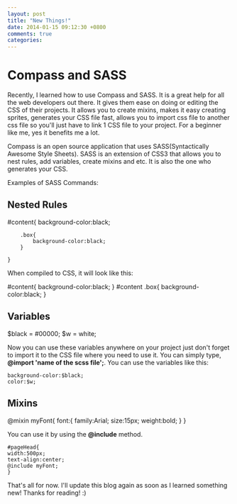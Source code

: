```yaml
---
layout: post
title: "New Things!"
date: 2014-01-15 09:12:30 +0800
comments: true
categories: 
---
```

<body>
<h1>Compass and SASS</h1>
<p>Recently, I learned how to use Compass and SASS. It is a great help for all the web developers out there. It gives them ease on doing or editing the CSS of their projects. It allows you to create mixins, makes it easy creating sprites, generates your CSS file fast, allows you to import css file to another css file so you'll just have to link 1 CSS file to your project. For a beginner like me, yes it benefits me a lot.</p>

<p>Compass is an open source application that uses SASS(Syntactically Awesome Style Sheets). SASS is an extension of CSS3 that allows you to nest rules, add variables, create mixins and etc. It is also the one who generates your CSS.</p>

<p>Examples of SASS Commands:</p>
<h2>Nested Rules</h2>
	#content{
		background-color:black;
		
	 	.box{
	 		background-color:black;
	 	}	

	}
<p> When compiled to CSS, it will look like this:</p>
	#content{
	background-color:black;
	}
	#content .box{
	background-color:black;
	}

<h2>Variables</h2>
	$black = #00000;
	$w = white; 

<p>Now you can use these variables anywhere on your project just don't forget to import it to the CSS file where you need to use it. You can simply type, <strong>@import 'name of the scss file';</strong>. You can use the variables like this:
	
	background-color:$black;
	color:$w;

<h2>Mixins</h2>
	@mixin myFont{
	font:{
		family:Arial;
		size:15px;
		weight:bold;
	}
 	}

<p>You can use it by using the <strong>@include</strong> method.</p>
	
	#pageHead{
	width:500px;
	text-align:center;
	@include myFont;
	}


<p>That's all for now. I'll update this blog again as soon as I learned something new! Thanks for reading! :)</p>
</body>